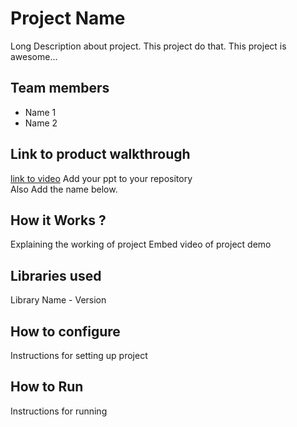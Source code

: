 # Project Name
Long Description about project. This project do that. This project is awesome...

## Team members
- Name 1
- Name 2
## Link to product walkthrough
[link to video](Link-here)
Add your ppt to your repository  
Also Add the name below.

## How it Works ?
Explaining the working of project
Embed video of project demo


## Libraries used
Library Name - Version

## How to configure
Instructions for setting up project

## How to Run
Instructions for running
